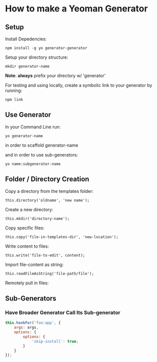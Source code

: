 # How to make a Yeoman Generator

## Setup

Install Depedencies:
	
	npm install -g yo generator-generator

Setup your directory structure:

	mkdir generator-name

**Note**: **always** prefix your directory w/ 'generator'

For testing and using locally, create a symbolic link to your generator by running:

	npm link

## Use Generator

In your Command Line run:

	yo generator-name

in order to scaffold generator-name

and in order to use sub-generators:

	yo name:subgenerator-name

## Folder / Directory Creation

Copy a directory from the templates folder:

	this.directory('oldname', 'new name');

Create a new directory:

	this.mkdir('directory-name');
	
Copy specific files:

	this.copy('file-in-templates-dir', 'new-location');

Write content to files:

	this.write('file-to-edit', content);
	
Import file-content as string:

	this.readFileAsString('file-path/file');

Remotely pull in files:

	

## Sub-Generators

### Have Broader Generator Call Its Sub-generator

``` javascript
this.hookFor('foo:app', {
    args: args,
    options: {
        options: {
            'skip-install': true;
        }
    }
});
```
	